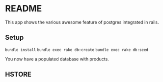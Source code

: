 # README

This app shows the various awesome feature of postgres integrated in rails.

## Setup
`bundle install`
`bundle exec rake db:create`
`bundle exec rake db:seed`

You now have a populated database with products.


## HSTORE

